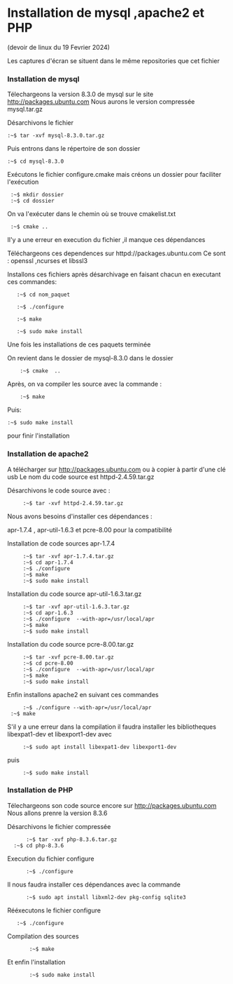 # Installation de mysql ,apache2 et PHP
(devoir de linux du 19 Fevrier 2024)

Les captures d'écran se situent dans le même repositories que cet fichier

### Installation de mysql


Télechargeons la version 8.3.0 de mysql sur le site http://packages.ubuntu.com
Nous aurons le version compressée mysql.tar.gz

Désarchivons le fichier

    :~$ tar -xvf mysql-8.3.0.tar.gz
    
Puis entrons dans le répertoire de son dossier

    :~$ cd mysql-8.3.0

Exécutons le fichier configure.cmake mais créons un dossier pour faciliter l'exécution

     :~$ mkdir dossier
     :~$ cd dossier
     
On va l'exécuter dans le chemin où se trouve cmakelist.txt

     :~$ cmake ..

Il'y a une erreur en execution du fichier ,il manque ces dépendances

Téléchargeons ces dependences sur  httpd://packages.ubuntu.com
Ce sont : openssl ,ncurses et libssl3 

Installons ces fichiers après désarchivage en faisant chacun en executant ces commandes:


       :~$ cd nom_paquet
	   
       :~$ ./configure
	   
       :~$ make
	   
       :~$ sudo make install
	   

Une fois les installations de ces paquets terminée


On revient dans le dossier de mysql-8.3.0 dans le dossier


        :~$ cmake  ..

 Après, on va compiler les source avec la commande :

        :~$ make

 Puis:
 
	:~$ sudo make install
 
pour finir l'installation



### Installation de apache2
A télécharger sur http://packages.ubuntu.com ou à copier à partir d'une clé usb 
Le nom du code source est httpd-2.4.59.tar.gz


Désarchivons le code source avec :

         :~$ tar -xvf httpd-2.4.59.tar.gz
	 
Nous avons besoins d'installer ces dépendances :

apr-1.7.4 , apr-util-1.6.3 et pcre-8.00 pour la compatibilité 

Installation de code sources apr-1.7.4

         :~$ tar -xvf apr-1.7.4.tar.gz
         :~$ cd apr-1.7.4
         :~$ ./configure
         :~$ make
         :~$ sudo make install

Installation du code source apr-util-1.6.3.tar.gz

         :~$ tar -xvf apr-util-1.6.3.tar.gz
         :~$ cd apr-1.6.3
         :~$ ./configure  --with-apr=/usr/local/apr
         :~$ make
         :~$ sudo make install

Installation du code source pcre-8.00.tar.gz

         :~$ tar -xvf pcre-8.00.tar.gz
         :~$ cd pcre-8.00
         :~$ ./configure  --with-apr=/usr/local/apr
         :~$ make
         :~$ sudo make install 

  Enfin installons apache2 en suivant ces commandes

         :~$ ./configure --with-apr=/usr/local/apr
	 :~$ make


  S'il y a une erreur dans la compilation il faudra installer les bibliotheques libexpat1-dev et libexport1-dev
  avec 
  
         :~$ sudo apt install libexpat1-dev libexport1-dev

  puis
  
         :~$ sudo make install
### Installation de PHP
Télechargeons son code source encore sur http://packages.ubuntu.com 
Nous allons prenre la version 8.3.6

Désarchivons le fichier compressée

          :~$ tar -xvf php-8.3.6.tar.gz
	  :~$ cd php-8.3.6

   Execution du fichier configure
   
          :~$ ./configure

Il nous faudra installer  ces dépendances avec la commande
   
          :~$ sudo apt install libxml2-dev pkg-config sqlite3

Rééxecutons le fichier configure

	   :~$ ./configure

Compilation des sources
    
           :~$ make

Et enfin l'installation 

           :~$ sudo make install

